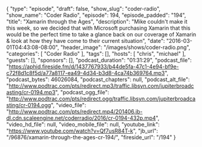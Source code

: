 {
  "type": "episode",
  "draft": false,
  "show_slug": "coder-radio",
  "show_name": "Coder Radio",
  "episode": 194,
  "episode_padded": "194",
  "title": "Xamarin through the Ages",
  "description": "Mike couldn't make it this week, so we decided that with Microsoft purchasing Xamarin that this would be the perfect time to take a glance back on our coverage of Xamarin & look at how they have come to their current situation",
  "date": "2016-03-01T04:43:08-08:00",
  "header_image": "/images/shows/coder-radio.png",
  "categories": [
    "Coder Radio"
  ],
  "tags": [],
  "hosts": [
    "chris",
    "michael"
  ],
  "guests": [],
  "sponsors": [],
  "podcast_duration": "01:31:29",
  "podcast_file": "https://aphid.fireside.fm/d/1437767933/b44de5fa-47c1-4e94-bf9e-c72f8d1c8f5d/a77a8117-ea49-4d34-b3d8-4ca74b369764.mp3",
  "podcast_bytes": 46026084,
  "podcast_chapters": null,
  "podcast_alt_file": "http://www.podtrac.com/pts/redirect.mp3/traffic.libsyn.com/jupiterbroadcasting/cr-0194.mp3",
  "podcast_ogg_file": "http://www.podtrac.com/pts/redirect.ogg/traffic.libsyn.com/jupiterbroadcasting/cr-0194.ogg",
  "video_file": "http://www.podtrac.com/pts/redirect.mp4/201406.jb-dl.cdn.scaleengine.net/coderradio/2016/cr-0194-432p.mp4",
  "video_hd_file": null,
  "video_mobile_file": null,
  "youtube_link": "https://www.youtube.com/watch?v=Qf7usR84T-k",
  "jb_url": "/96876/xamarin-through-the-ages-cr-194/",
  "fireside_url": "/194"
}


